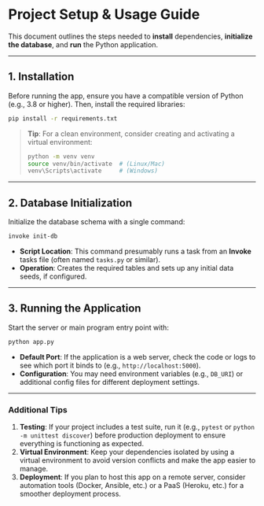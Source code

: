 # Project Setup & Usage Guide

This document outlines the steps needed to **install** dependencies, **initialize the database**, and **run** the Python application.

---

## 1. Installation

Before running the app, ensure you have a compatible version of Python (e.g., 3.8 or higher). Then, install the required libraries:

```bash
pip install -r requirements.txt
```

> **Tip**: For a clean environment, consider creating and activating a virtual environment:
> ```bash
> python -m venv venv
> source venv/bin/activate  # (Linux/Mac)
> venv\Scripts\activate     # (Windows)
> ```

---

## 2. Database Initialization

Initialize the database schema with a single command:

```bash
invoke init-db
```

- **Script Location**: This command presumably runs a task from an **Invoke** tasks file (often named `tasks.py` or similar).
- **Operation**: Creates the required tables and sets up any initial data seeds, if configured.

---

## 3. Running the Application

Start the server or main program entry point with:

```bash
python app.py
```

- **Default Port**: If the application is a web server, check the code or logs to see which port it binds to (e.g., `http://localhost:5000`).
- **Configuration**: You may need environment variables (e.g., `DB_URI`) or additional config files for different deployment settings.

---

### Additional Tips

1. **Testing**: If your project includes a test suite, run it (e.g., `pytest` or `python -m unittest discover`) before production deployment to ensure everything is functioning as expected.
2. **Virtual Environment**: Keep your dependencies isolated by using a virtual environment to avoid version conflicts and make the app easier to manage.
3. **Deployment**: If you plan to host this app on a remote server, consider automation tools (Docker, Ansible, etc.) or a PaaS (Heroku, etc.) for a smoother deployment process.

